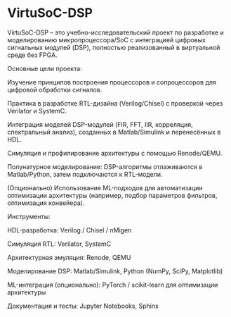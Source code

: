 # VirtuSoC-DSP

VirtuSoC-DSP – это учебно-исследовательский проект по разработке и моделированию микропроцессора/SoC с интеграцией цифровых сигнальных модулей (DSP), полностью реализованный в виртуальной среде без FPGA.

Основные цели проекта:

Изучение принципов построения процессоров и сопроцессоров для цифровой обработки сигналов.

Практика в разработке RTL-дизайна (Verilog/Chisel) с проверкой через Verilator и SystemC.

Интеграция моделей DSP-модулей (FIR, FFT, IIR, корреляция, спектральный анализ), созданных в Matlab/Simulink и перенесённых в HDL.

Симуляция и профилирование архитектуры с помощью Renode/QEMU.

Полунатурное моделирование: DSP-алгоритмы отлаживаются в Matlab/Python, затем подключаются к RTL-модели.

(Опционально) Использование ML-подходов для автоматизации оптимизации архитектуры (например, подбор параметров фильтров, оптимизация конвейера).

Инструменты:

HDL-разработка: Verilog / Chisel / nMigen

Симуляция RTL: Verilator, SystemC

Архитектурная эмуляция: Renode, QEMU

Моделирование DSP: Matlab/Simulink, Python (NumPy, SciPy, Matplotlib)

ML-интеграция (опционально): PyTorch / scikit-learn для оптимизации архитектуры

Документация и тесты: Jupyter Notebooks, Sphinx
